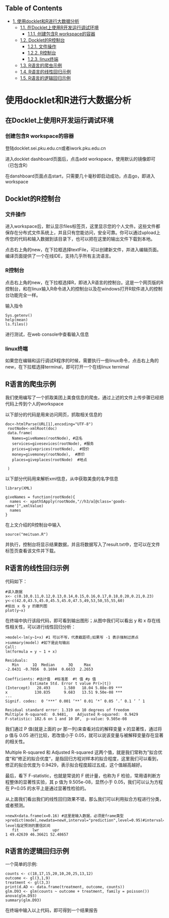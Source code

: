 <div id="table-of-contents">
<h2>Table of Contents</h2>
<div id="text-table-of-contents">
<ul>
<li><a href="#sec-1">1. 使用docklet和R进行大数据分析</a>
<ul>
<li><a href="#sec-1-1">1.1. 在Docklet上使用R开发运行调试环境</a>
<ul>
<li><a href="#sec-1-1-1">1.1.1. 创建包含R workspace的容器</a></li>
</ul>
</li>
<li><a href="#sec-1-2">1.2. Docklet的R控制台</a>
<ul>
<li><a href="#sec-1-2-1">1.2.1. 文件操作</a></li>
<li><a href="#sec-1-2-2">1.2.2. R控制台</a></li>
<li><a href="#sec-1-2-3">1.2.3. linux终端</a></li>
</ul>
</li>
<li><a href="#sec-1-3">1.3. R语言的爬虫示例</a></li>
<li><a href="#sec-1-4">1.4. R语言的线性回归示例</a></li>
<li><a href="#sec-1-5">1.5. R语言的逻辑回归示例</a></li>
</ul>
</li>
</ul>
</div>
</div>

# 使用docklet和R进行大数据分析<a id="sec-1" name="sec-1"></a>

## 在Docklet上使用R开发运行调试环境<a id="sec-1-1" name="sec-1-1"></a>

### 创建包含R workspace的容器<a id="sec-1-1-1" name="sec-1-1-1"></a>

登陆docklet.sei.pku.edu.cn或者iwork.pku.edu.cn

进入docklet dashboard页面后，点击add workspace，使用默认的镜像即可（已包含R）

在danshboard页面点击start，只需要几十毫秒即启动成功，点击go，即进入workspace

## Docklet的R控制台<a id="sec-1-2" name="sec-1-2"></a>

### 文件操作<a id="sec-1-2-1" name="sec-1-2-1"></a>

进入workspace后，默认显示files标签页，这里显示您的个人文件。这些文件都保存在分布式文件系统上，并且只有您能访问，安全可靠。你可以通过upload上传您的代码和输入数据到该目录下，也可以把在这里的输出文件下载到本地。

点击右上角的new，在下拉框选择textFile，可以创建新文件，并进入编辑页面。编译页面提供了一个在线IDE，支持几乎所有主流语言。

### R控制台<a id="sec-1-2-2" name="sec-1-2-2"></a>

点击右上角的new，在下拉框选择R，即进入R语言的控制台。这是一个网页版的R控制台，和在linux输入R命令进入的控制台以及在windows打开R软件进入的控制台功能完全一样。

输入指令

    Sys.getenv()
    help(mean)
    ls.files()

进行测试，在web console中查看输入信息

### linux终端<a id="sec-1-2-3" name="sec-1-2-3"></a>

如果您在编辑和运行调试R程序的时候，需要执行一些linux命令，点击右上角的new，在下拉框选择terminal，即可打开一个在线linux ternimal

## R语言的爬虫示例<a id="sec-1-3" name="sec-1-3"></a>

我们使用编写了一个抓取美团上美食信息的爬虫，通过上述的文件上传步骤已经把代码上传到个人的workspace

以下部分的代码是用来访问网页，抓取相关信息的

    doc<-htmlParse(URL[1],encoding="UTF-8")
     rootNode<-xmlRoot(doc)
     data.frame(
       Names=giveNames(rootNode), #店名
       services=givesevices(rootNode), #服务
       prices=giveprices(rootNode),  #现价
       money=givemoney(rootNode),  #原价
       places=giveplaces(rootNode)  #地点
    
     )

以下部分代码用来解析xml信息，从中获取美食的名字信息

    library(XML)
    
    giveNames = function(rootNode){
      names <- xpathSApply(rootNode,"//h3/a[@class='goods-name']",xmlValue)
      names
    }

在上文介绍的R控制台中输入

    source("meituan.R")

并执行，控制台将显示结果数据，并且将数据写入了result.txt中，您可以在文件标签页查看该文件并下载。

## R语言的线性回归示例<a id="sec-1-4" name="sec-1-4"></a>

代码如下：

    #读入数据
    x<- c(0.10,0.11,0.12,0.13,0.14,0.15,0.16,0.17,0.18,0.20,0.21,0.23)
    y<-c(42.0,43.5,45.0,45.5,45.0,47.5,49,53,50,55,55,60)
    #绘出 x 与 y 的散列图
    plot(y~x)

在终端中执行该段代码，即可看到输出图形；从图中我们可以看出 y 和 x 存在线性相关性，可以进行线性回归分析：

    >model<-lm(y~1+x) #1 可以不写，代表截距项;如果写 -1 表示强制过原点
    >summary(model) #如下是此句输出
    Call:
    lm(formula = y ~ 1 + x)
    
    Residuals:
       Min      1Q  Median      3Q     Max
    -2.0431 -0.7056  0.1694  0.6633  2.2653
    
    Coefficients: #估计值  #标准差  #t 值 #p 值
               Estimate Std. Error t value Pr(>|t|)
    (Intercept)   28.493      1.580   18.04 5.88e-09 ***
    x            130.835      9.683   13.51 9.50e-08 ***
    ---
    Signif. codes:  0 ‘***’ 0.001 ‘**’ 0.01 ‘*’ 0.05 ‘.’ 0.1 ‘ ’ 1
    
    Residual standard error: 1.319 on 10 degrees of freedom
    Multiple R-squared:  0.9481,    Adjusted R-squared:  0.9429
    F-statistic: 182.6 on 1 and 10 DF,  p-value: 9.505e-08

我们通过 P 值(就是上面的 pr 那一列)来查看对应的解释变量 x 的显著性，通过将 p 值与 0.05 进行比较，若改值小于 0.05，就可以说该变量与被解释变量存在显著的相关性。

Multiple R-squared 和 Adjusted R-squared 这两个值，就是我们常称为”拟合优度“和”修正的拟合优度“，是指回归方程对样本的拟合程度，这里我们可以看到，修正的拟合优度为 0.9429，表示拟合程度超过五成，这个值越高越好。

最后，看下 F-statistic，也就是常说的 F 统计量，也称为 F 检验，常用语判断方程整体的显著性实验，其 p 值为 9.505e-08，显然小于 0.05，我们可以认为方程在 P=0.05 的水平上是通过显著性检验的。

从上面我们看出我们的线性回归效果不错，那么我们可以利用拟合方程进行分类，或者预测。

    >newX<data.frame(x=0.16) #这里是输入数据，必须是frame类型
    >predict(model,newdata=newX,interval="prediction",level=0.95)#interval=”prediction“ level指定预测的置信区间
       fit      lwr      upr
    1 49.42639 46.36621 52.48657

## R语言的逻辑回归示例<a id="sec-1-5" name="sec-1-5"></a>

一个简单的示例:

    counts <- c(18,17,15,20,10,20,25,13,12)
    outcome <- gl(3,1,9)
    treatment <- gl(3,3)
    print(d.AD <- data.frame(treatment, outcome, counts))
    glm.D93 <- glm(counts ~ outcome + treatment, family = poisson())
    anova(glm.D93)
    summary(glm.D93)

在终端中输入以上代码，即可得到一个结果报告
